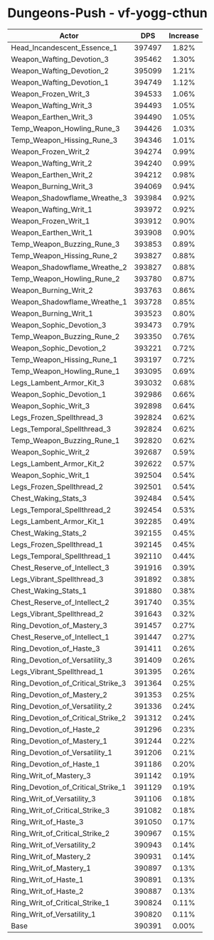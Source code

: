 # Dungeons-Push - vf-yogg-cthun
| Actor | DPS | Increase |
|---|:---:|:---:|
|Head_Incandescent_Essence_1|397497|1.82%|
|Weapon_Wafting_Devotion_3|395462|1.30%|
|Weapon_Wafting_Devotion_2|395099|1.21%|
|Weapon_Wafting_Devotion_1|394749|1.12%|
|Weapon_Frozen_Writ_3|394533|1.06%|
|Weapon_Wafting_Writ_3|394493|1.05%|
|Weapon_Earthen_Writ_3|394490|1.05%|
|Temp_Weapon_Howling_Rune_3|394426|1.03%|
|Temp_Weapon_Hissing_Rune_3|394346|1.01%|
|Weapon_Frozen_Writ_2|394274|0.99%|
|Weapon_Wafting_Writ_2|394240|0.99%|
|Weapon_Earthen_Writ_2|394212|0.98%|
|Weapon_Burning_Writ_3|394069|0.94%|
|Weapon_Shadowflame_Wreathe_3|393984|0.92%|
|Weapon_Wafting_Writ_1|393972|0.92%|
|Weapon_Frozen_Writ_1|393912|0.90%|
|Weapon_Earthen_Writ_1|393908|0.90%|
|Temp_Weapon_Buzzing_Rune_3|393853|0.89%|
|Temp_Weapon_Hissing_Rune_2|393827|0.88%|
|Weapon_Shadowflame_Wreathe_2|393827|0.88%|
|Temp_Weapon_Howling_Rune_2|393780|0.87%|
|Weapon_Burning_Writ_2|393763|0.86%|
|Weapon_Shadowflame_Wreathe_1|393728|0.85%|
|Weapon_Burning_Writ_1|393523|0.80%|
|Weapon_Sophic_Devotion_3|393473|0.79%|
|Temp_Weapon_Buzzing_Rune_2|393350|0.76%|
|Weapon_Sophic_Devotion_2|393221|0.72%|
|Temp_Weapon_Hissing_Rune_1|393197|0.72%|
|Temp_Weapon_Howling_Rune_1|393095|0.69%|
|Legs_Lambent_Armor_Kit_3|393032|0.68%|
|Weapon_Sophic_Devotion_1|392986|0.66%|
|Weapon_Sophic_Writ_3|392898|0.64%|
|Legs_Frozen_Spellthread_3|392824|0.62%|
|Legs_Temporal_Spellthread_3|392824|0.62%|
|Temp_Weapon_Buzzing_Rune_1|392820|0.62%|
|Weapon_Sophic_Writ_2|392687|0.59%|
|Legs_Lambent_Armor_Kit_2|392622|0.57%|
|Weapon_Sophic_Writ_1|392504|0.54%|
|Legs_Frozen_Spellthread_2|392501|0.54%|
|Chest_Waking_Stats_3|392484|0.54%|
|Legs_Temporal_Spellthread_2|392454|0.53%|
|Legs_Lambent_Armor_Kit_1|392285|0.49%|
|Chest_Waking_Stats_2|392155|0.45%|
|Legs_Frozen_Spellthread_1|392145|0.45%|
|Legs_Temporal_Spellthread_1|392110|0.44%|
|Chest_Reserve_of_Intellect_3|391916|0.39%|
|Legs_Vibrant_Spellthread_3|391892|0.38%|
|Chest_Waking_Stats_1|391880|0.38%|
|Chest_Reserve_of_Intellect_2|391740|0.35%|
|Legs_Vibrant_Spellthread_2|391643|0.32%|
|Ring_Devotion_of_Mastery_3|391457|0.27%|
|Chest_Reserve_of_Intellect_1|391447|0.27%|
|Ring_Devotion_of_Haste_3|391411|0.26%|
|Ring_Devotion_of_Versatility_3|391409|0.26%|
|Legs_Vibrant_Spellthread_1|391395|0.26%|
|Ring_Devotion_of_Critical_Strike_3|391364|0.25%|
|Ring_Devotion_of_Mastery_2|391353|0.25%|
|Ring_Devotion_of_Versatility_2|391336|0.24%|
|Ring_Devotion_of_Critical_Strike_2|391312|0.24%|
|Ring_Devotion_of_Haste_2|391296|0.23%|
|Ring_Devotion_of_Mastery_1|391244|0.22%|
|Ring_Devotion_of_Versatility_1|391206|0.21%|
|Ring_Devotion_of_Haste_1|391186|0.20%|
|Ring_Writ_of_Mastery_3|391142|0.19%|
|Ring_Devotion_of_Critical_Strike_1|391129|0.19%|
|Ring_Writ_of_Versatility_3|391106|0.18%|
|Ring_Writ_of_Critical_Strike_3|391082|0.18%|
|Ring_Writ_of_Haste_3|391050|0.17%|
|Ring_Writ_of_Critical_Strike_2|390967|0.15%|
|Ring_Writ_of_Versatility_2|390943|0.14%|
|Ring_Writ_of_Mastery_2|390931|0.14%|
|Ring_Writ_of_Mastery_1|390897|0.13%|
|Ring_Writ_of_Haste_1|390891|0.13%|
|Ring_Writ_of_Haste_2|390887|0.13%|
|Ring_Writ_of_Critical_Strike_1|390824|0.11%|
|Ring_Writ_of_Versatility_1|390820|0.11%|
|Base|390391|0.00%|
